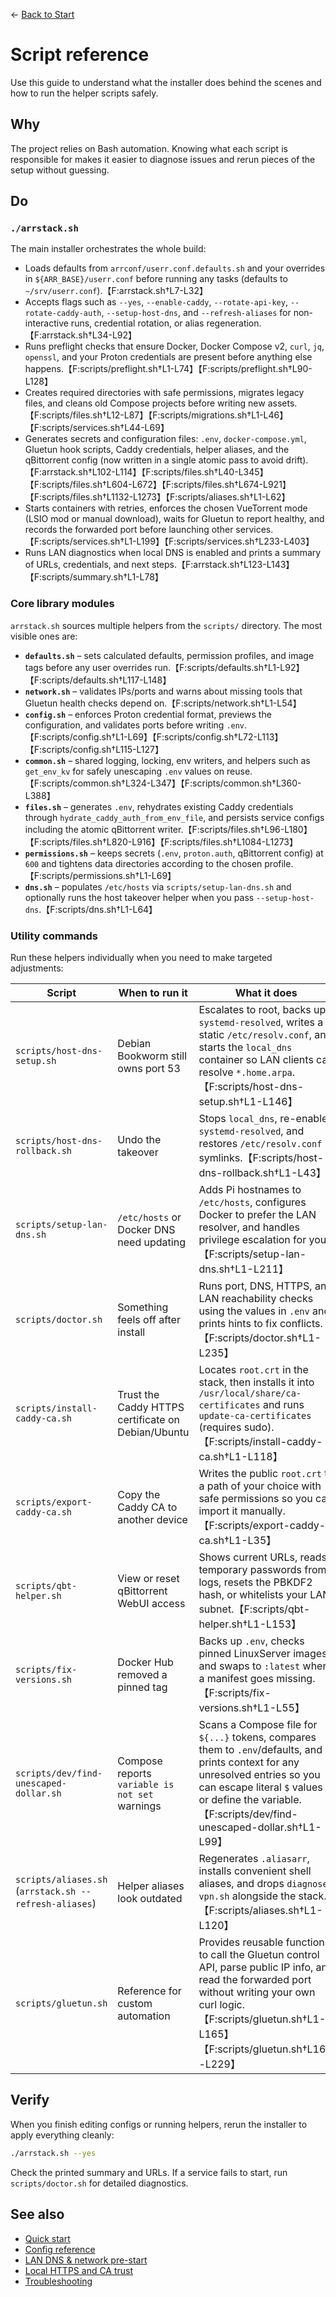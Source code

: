 ← [Back to Start](../README.md)

# Script reference

Use this guide to understand what the installer does behind the scenes and how to run the helper scripts safely.

## Why
The project relies on Bash automation. Knowing what each script is responsible for makes it easier to diagnose issues and rerun pieces of the setup without guessing.

## Do
### `./arrstack.sh`
The main installer orchestrates the whole build:
- Loads defaults from `arrconf/userr.conf.defaults.sh` and your overrides in `${ARR_BASE}/userr.conf` before running any tasks (defaults to `~/srv/userr.conf`).【F:arrstack.sh†L7-L32】
- Accepts flags such as `--yes`, `--enable-caddy`, `--rotate-api-key`, `--rotate-caddy-auth`, `--setup-host-dns`, and `--refresh-aliases` for non-interactive runs, credential rotation, or alias regeneration.【F:arrstack.sh†L34-L92】
- Runs preflight checks that ensure Docker, Docker Compose v2, `curl`, `jq`, `openssl`, and your Proton credentials are present before anything else happens.【F:scripts/preflight.sh†L1-L74】【F:scripts/preflight.sh†L90-L128】
- Creates required directories with safe permissions, migrates legacy files, and cleans old Compose projects before writing new assets.【F:scripts/files.sh†L12-L87】【F:scripts/migrations.sh†L1-L46】【F:scripts/services.sh†L44-L69】
- Generates secrets and configuration files: `.env`, `docker-compose.yml`, Gluetun hook scripts, Caddy credentials, helper aliases, and the qBittorrent config (now written in a single atomic pass to avoid drift).【F:arrstack.sh†L102-L114】【F:scripts/files.sh†L40-L345】【F:scripts/files.sh†L604-L672】【F:scripts/files.sh†L674-L921】【F:scripts/files.sh†L1132-L1273】【F:scripts/aliases.sh†L1-L62】
- Starts containers with retries, enforces the chosen VueTorrent mode (LSIO mod or manual download), waits for Gluetun to report healthy, and records the forwarded port before launching other services.【F:scripts/services.sh†L1-L199】【F:scripts/services.sh†L233-L403】
- Runs LAN diagnostics when local DNS is enabled and prints a summary of URLs, credentials, and next steps.【F:arrstack.sh†L123-L143】【F:scripts/summary.sh†L1-L78】

### Core library modules
`arrstack.sh` sources multiple helpers from the `scripts/` directory. The most visible ones are:
- **`defaults.sh`** – sets calculated defaults, permission profiles, and image tags before any user overrides run.【F:scripts/defaults.sh†L1-L92】【F:scripts/defaults.sh†L117-L148】
- **`network.sh`** – validates IPs/ports and warns about missing tools that Gluetun health checks depend on.【F:scripts/network.sh†L1-L54】
- **`config.sh`** – enforces Proton credential format, previews the configuration, and validates ports before writing `.env`.【F:scripts/config.sh†L1-L69】【F:scripts/config.sh†L72-L113】【F:scripts/config.sh†L115-L127】
- **`common.sh`** – shared logging, locking, env writers, and helpers such as `get_env_kv` for safely unescaping `.env` values on reuse.【F:scripts/common.sh†L324-L347】【F:scripts/common.sh†L360-L388】
- **`files.sh`** – generates `.env`, rehydrates existing Caddy credentials through `hydrate_caddy_auth_from_env_file`, and persists service configs including the atomic qBittorrent writer.【F:scripts/files.sh†L96-L180】【F:scripts/files.sh†L820-L916】【F:scripts/files.sh†L1084-L1273】
- **`permissions.sh`** – keeps secrets (`.env`, `proton.auth`, qBittorrent config) at `600` and tightens data directories according to the chosen profile.【F:scripts/permissions.sh†L1-L69】
- **`dns.sh`** – populates `/etc/hosts` via `scripts/setup-lan-dns.sh` and optionally runs the host takeover helper when you pass `--setup-host-dns`.【F:scripts/dns.sh†L1-L64】

### Utility commands
Run these helpers individually when you need to make targeted adjustments:

| Script | When to run it | What it does |
| --- | --- | --- |
| `scripts/host-dns-setup.sh` | Debian Bookworm still owns port 53 | Escalates to root, backs up `systemd-resolved`, writes a static `/etc/resolv.conf`, and starts the `local_dns` container so LAN clients can resolve `*.home.arpa`.【F:scripts/host-dns-setup.sh†L1-L146】 |
| `scripts/host-dns-rollback.sh` | Undo the takeover | Stops `local_dns`, re-enables `systemd-resolved`, and restores `/etc/resolv.conf` symlinks.【F:scripts/host-dns-rollback.sh†L1-L43】 |
| `scripts/setup-lan-dns.sh` | `/etc/hosts` or Docker DNS need updating | Adds Pi hostnames to `/etc/hosts`, configures Docker to prefer the LAN resolver, and handles privilege escalation for you.【F:scripts/setup-lan-dns.sh†L1-L211】 |
| `scripts/doctor.sh` | Something feels off after install | Runs port, DNS, HTTPS, and LAN reachability checks using the values in `.env` and prints hints to fix conflicts.【F:scripts/doctor.sh†L1-L235】 |
| `scripts/install-caddy-ca.sh` | Trust the Caddy HTTPS certificate on Debian/Ubuntu | Locates `root.crt` in the stack, then installs it into `/usr/local/share/ca-certificates` and runs `update-ca-certificates` (requires sudo).【F:scripts/install-caddy-ca.sh†L1-L118】 |
| `scripts/export-caddy-ca.sh` | Copy the Caddy CA to another device | Writes the public `root.crt` to a path of your choice with safe permissions so you can import it manually.【F:scripts/export-caddy-ca.sh†L1-L35】 |
| `scripts/qbt-helper.sh` | View or reset qBittorrent WebUI access | Shows current URLs, reads temporary passwords from logs, resets the PBKDF2 hash, or whitelists your LAN subnet.【F:scripts/qbt-helper.sh†L1-L153】 |
| `scripts/fix-versions.sh` | Docker Hub removed a pinned tag | Backs up `.env`, checks pinned LinuxServer images, and swaps to `:latest` when a manifest goes missing.【F:scripts/fix-versions.sh†L1-L55】 |
| `scripts/dev/find-unescaped-dollar.sh` | Compose reports `variable is not set` warnings | Scans a Compose file for `${...}` tokens, compares them to `.env`/defaults, and prints context for any unresolved entries so you can escape literal `$` values or define the variable.【F:scripts/dev/find-unescaped-dollar.sh†L1-L99】 |
| `scripts/aliases.sh` (`arrstack.sh --refresh-aliases`) | Helper aliases look outdated | Regenerates `.aliasarr`, installs convenient shell aliases, and drops `diagnose-vpn.sh` alongside the stack.【F:scripts/aliases.sh†L1-L120】 |
| `scripts/gluetun.sh` | Reference for custom automation | Provides reusable functions to call the Gluetun control API, parse public IP info, and read the forwarded port without writing your own curl logic.【F:scripts/gluetun.sh†L1-L165】【F:scripts/gluetun.sh†L167-L229】 |

## Verify
When you finish editing configs or running helpers, rerun the installer to apply everything cleanly:
```bash
./arrstack.sh --yes
```
Check the printed summary and URLs. If a service fails to start, run `scripts/doctor.sh` for detailed diagnostics.

## See also
- [Quick start](../README.md)
- [Config reference](config.md)
- [LAN DNS & network pre-start](lan-dns-network-setup.md)
- [Local HTTPS and CA trust](https-and-ca.md)
- [Troubleshooting](troubleshooting.md)
